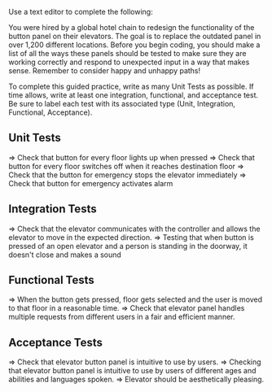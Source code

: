 Use a text editor to complete the following:

You were hired by a global hotel chain to redesign the functionality of the button panel on their elevators. The goal is to replace the outdated panel in over 1,200 different locations. Before you begin coding, you should make a list of all the ways these panels should be tested to make sure they are working correctly and respond to unexpected input in a way that makes sense. Remember to consider happy and unhappy paths! 

To complete this guided practice, write as many Unit Tests as possible. If time allows, write at least one integration, functional, and acceptance test. Be sure to label each test with its associated type (Unit, Integration, Functional, Acceptance).  

## Unit Tests

=> Check that button for every floor lights up when pressed
=> Check that button for every floor switches off when it reaches destination floor
=> Check that the button for emergency stops the elevator immediately 
=> Check that button for emergency activates alarm

## Integration Tests

=> Check that the elevator communicates with the controller and allows the elevator to move in the expected direction. 
=> Testing that when button is pressed of an open elevator and a person is standing in the doorway, it doesn't close and makes a sound


## Functional Tests

=> When the button gets pressed, floor gets selected and the user is moved to that floor in a reasonable time. 
=> Check that elevator panel handles multiple requests from different users in a fair and efficient manner.


## Acceptance Tests

=> Check that elevator button panel is intuitive to use by users. 
=> Checking that elevator button panel is intuitive to use by users of different ages and abilities and languages spoken.
=> Elevator should be aesthetically pleasing.
